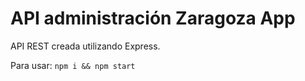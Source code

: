 # API administración Zaragoza App

API REST creada utilizando Express. 

Para usar: `npm i && npm start`